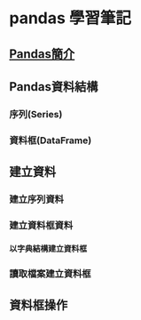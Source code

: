 # pandas 學習筆記

## [Pandas簡介](https://github.com/jc7qx/pdnote/raw/master/README.md)
## Pandas資料結構
### 序列(Series)
### 資料框(DataFrame)
## 建立資料
### 建立序列資料
### 建立資料框資料
#### 以字典結構建立資料框
### 讀取檔案建立資料框
## 資料框操作


